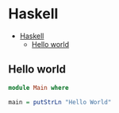 # Haskell

<!--ts-->
* [Haskell](hasekll.md#haskell)
   * [Hello world](hasekll.md#hello-world)

<!-- Added by: runner, at: Tue May 25 16:25:39 UTC 2021 -->

<!--te-->

## Hello world
```haskell
module Main where

main = putStrLn "Hello World"
```
